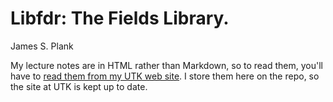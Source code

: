 # Libfdr: The Fields Library.

James S. Plank

My lecture notes are in HTML rather than Markdown, so to read them,
you'll have to [read them from my UTK web site](http://web.eecs.utk.edu/~plank/plank/classes/cs360/360/notes/Fields/index.html).  I store them here on the repo, so the site at UTK is 
kept up to date.

